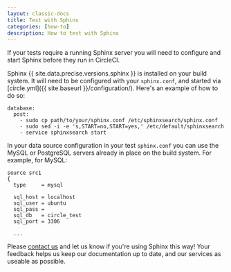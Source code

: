 ```yaml
---
layout: classic-docs
title: Test with Sphinx
categories: [how-to]
description: How to test with Sphinx
---
```


If your tests require a running Sphinx server you will need to configure and
start Sphinx before they run in CircleCI.

Sphinx {{ site.data.precise.versions.sphinx }} is installed on your build system. It will need
to be configured with your `sphinx.conf`, and started via
[circle.yml]({{ site.baseurl }}/configuration/).  Here's an example of how to do so:

```
database:
  post:
    - sudo cp path/to/your/sphinx.conf /etc/sphinxsearch/sphinx.conf
    - sudo sed -i -e 's,START=no,START=yes,' /etc/default/sphinxsearch
    - service sphinxsearch start
```

In your data source configuration in your test `sphinx.conf` you can use the
MySQL or PostgreSQL servers already in place on the build system. For example,
for MySQL:

```
source src1
{
  type     = mysql

  sql_host = localhost
  sql_user = ubuntu
  sql_pass =
  sql_db   = circle_test
  sql_port = 3306

  ...
```

Please [contact us](mailto:support@circleci.com) and let us know if you're using
Sphinx this way! Your feedback helps us keep our documentation up to date, and
our services as useable as possible.
